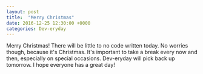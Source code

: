 ```yaml
---
layout: post
title:  "Merry Christmas"
date: 2016-12-25 12:30:00 +0000
categories: Dev-eryday
---
```


Merry Christmas! There will be little to no code written today. No worries though, because it's Christmas. It's important to take a break every now and then, especially on special occasions. Dev-eryday will pick back up tomorrow. I hope everyone has a great day!